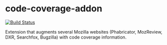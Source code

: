 # code-coverage-addon

[![Build Status](https://travis-ci.org/mozilla/code-coverage-addon.svg?branch=master)](https://travis-ci.org/mozilla/code-coverage-addon)

Extension that augments several Mozilla websites (Phabricator, MozReview, DXR, Searchfox, Bugzilla) with code coverage information.
